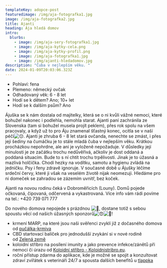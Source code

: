```yaml
---
templateKey: adopce-post
featuredimage: /img/aja-fotografka1.jpg
image: /img/aja-fotografka2.jpg
title: Ajanti
heading: Ája hledá domov
intro:
  blurbs:
    - image: /img/aja-sery-fotografka1.jpg
    - image: /img/aja-kytky-cela.png
    - image: /img/aja-kytky-profil.png
    - image: /img/aja-fotografka1.jpg
    - image: /img/ajanti-hledadomov.jpg
description: "Čuba v nejlepším věku. "
date: 2024-01-09T20:03:06.323Z
---
```

* Pohlaví: fena
* Plemeno: německý ovčak
* Odhadovaný věk: 6 - 8 let
* Hodí se k dětem? Ano; 10+ let
* Hodí se k dalším psům? Ano

Ájuška se k nám dostala od majitelky, která se o ni kvůli vážné nemoci, které bohužel nakonec i podlehla, nemohla starat. Ajanti paní zachránila ze Slovenska (tam si bohužel musela projít peklem), přes rok spolu na všem pracovaly, a když už to pro Áju znamenal šťastný konec, ocitla se v naší péči![😔](https://static.xx.fbcdn.net/images/emoji.php/v9/tca/1.5/16/1f614.png). Ajanti je zhruba 6 - 8 let stará ovčanda, nenechte se zmást, i přes její šediny na čumáčku je to stále mladá čuba v nejlepším věku. Krátkou procházkou nepohrdne, ale ani je vyloženě nepožaduje. V důsledky její minulosti je ze začátku trochu nedůvěřivá, ačkoliv je dost oddaná a poddaná situacím. Bude to s ní chtít trochu trpělivosti. Jinak je to úžasná a mazlivá holčička. Chodí hezky na vodítku, samotu a hygienu zvládá na jedničku. Psy i feny zdravě ignoruje. V současné době u Ájušky léčíme srdeční červy, které ji však na veselém životě nijak neomezuji. Hledáme pro ni domeček se zahradou se zázemím uvnitř, bez koček. 

Ajanti na novou rodinu čeká v Dobroměřicích (Louny). Domů pojede očkovaná, čipovaná, odčervená a vykastrovaná. Více info vám rádi povíme na tel.: +420 739 071 777

Do nového domova nepojede s prázdnou ![🤩](https://static.xx.fbcdn.net/images/emoji.php/v9/t58/1/16/1f929.png), dostane totiž s sebou spoustu věcí od našich úžasných sponzorů![😍](https://static.xx.fbcdn.net/images/emoji.php/v9/t2/1/16/1f60d.png)![🥳](https://static.xx.fbcdn.net/images/emoji.php/v9/t6d/1/16/1f973.png)!

* krmení MARP, na které jsou naši svěřenci zvyklí již z dočasného domova od [pučálka-krmiva](https://www.krmiva-pucalka.cz/)
* CBD startovací balíček pro jednodušší zvykání si v nové rodině od [Zelená země](https://www.zelenazeme.cz/)
* koloidní stříbro na posílení imunity a jako prevence infekce/zánětů při nemoci či úrazu od [Koloidní stříbro - Koloidnistribro.eu](https://koloidnistribro.eu/).
* roční přístup zdarma do aplikace, kde je možné se spojit a konzultovat zdraví zvířátek s veterináři 24/7 a spousta dalších benefitů u [tlappka](https://www.tlappka.cz/)